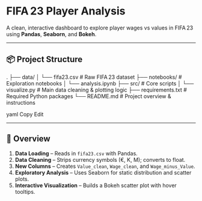 # FIFA 23 Player Analysis

A clean, interactive dashboard to explore player wages vs values in FIFA 23 using **Pandas**, **Seaborn**, and **Bokeh**.

---

## 📦 Project Structure

.
├── data/
│ └── fifa23.csv # Raw FIFA 23 dataset
├── notebooks/ # Exploration notebooks
│ └── analysis.ipynb
├── src/ # Core scripts
│ └── visualize.py # Main data cleaning & plotting logic
├── requirements.txt # Required Python packages
└── README.md # Project overview & instructions

yaml
Copy
Edit

---

## 🧠 Overview

1. **Data Loading** – Reads in `fifa23.csv` with Pandas.
2. **Data Cleaning** – Strips currency symbols (€, K, M); converts to float.
3. **New Columns** – Creates `Value_clean`, `Wage_clean`, and `Wage_minus_Value`.
4. **Exploratory Analysis** – Uses Seaborn for static distribution and scatter plots.
5. **Interactive Visualization** – Builds a Bokeh scatter plot with hover tooltips.
